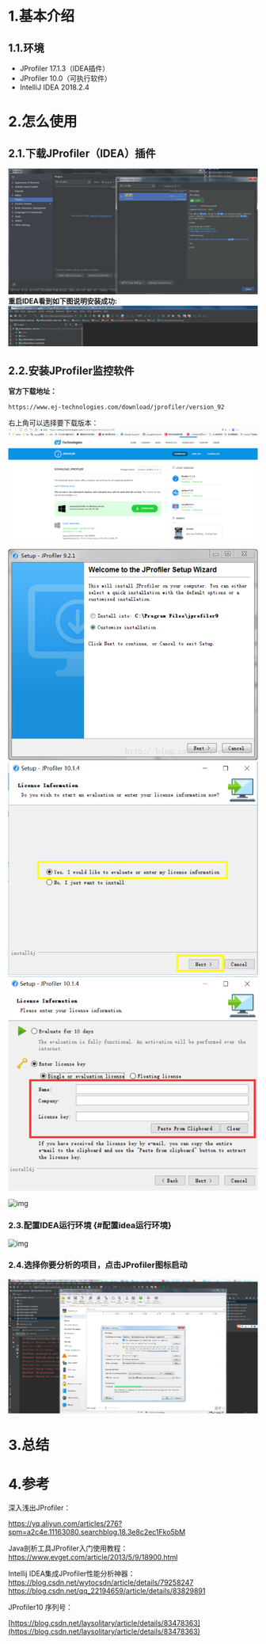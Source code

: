 # 1.基本介绍

## 1.1.环境

* JProfiler 17.1.3（IDEA插件）
* JProfiler 10.0（可执行软件）
* IntelliJ IDEA 2018.2.4

# 2.怎么使用

## 2.1.下载JProfiler（IDEA）插件

![img](/static/image/微信截图_20200418101304.png)  
**重启IDEA看到如下图说明安装成功:**  
![img](/static/image/微信截图_20200418101810.png)

## 2.2.安装JProfiler监控软件

**官方下载地址：**

```
https://www.ej-technologies.com/download/jprofiler/version_92
```

右上角可以选择要下载版本：  
![img](/static/image/微信截图_20200418102046.png)

![img](/static/image/20180205172603461.png)
![img](/static/image/20181109100051798.png)
![img](/static/image/20181115093453234.png)

![img](/static/image/微信截图\_20200418103015.png)
### 2.3.配置IDEA运行环境 {#配置idea运行环境}

![img](/static/image/微信截图\_20200418103133.png)

### 2.4.选择你要分析的项目，点击JProfiler图标启动
![img](/static/image/微信截图_20200418103627.png)

# 3.总结


# 4.参考
深入浅出JProfiler：

https://yq.aliyun.com/articles/276?spm=a2c4e.11163080.searchblog.18.3e8c2ec1Fko5bM

Java剖析工具JProfiler入门使用教程：
https://www.evget.com/article/2013/5/9/18900.html

Intellij IDEA集成JProfiler性能分析神器：
https://blog.csdn.net/wytocsdn/article/details/79258247
https://blog.csdn.net/qq_22194659/article/details/83829891

JProfiler10 序列号：

[https://blog.csdn.net/laysolitary/article/details/83478363](https://blog.csdn.net/laysolitary/article/details/83478363)


